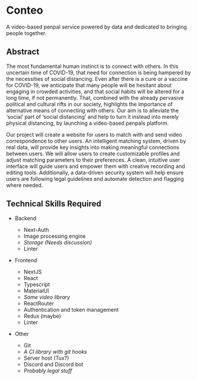 # Conteo
A video-based penpal service powered by data and dedicated to bringing people together.

## Abstract
The most fundamental human instinct is to connect with others. In this uncertain time of COVID-19, that need for connection is being hampered by the necessities of social distancing. Even after there is a cure or a vaccine for COVID-19, we anticipate that many people will be hesitant about engaging in crowded activities, and that social habits will be altered for a long time, if not permanently. That, combined with the already pervasive political and cultural rifts in our society, highlights the importance of alternative means of connecting with others. Our aim is to alleviate the ‘social’ part of ‘social distancing’ and help to turn it instead into merely physical distancing, by launching a video-based penpals platform. 
 
Our project will create a website for users to match with and send video correspondence to other users. An intelligent matching system, driven by real data, will provide key insights into making meaningful connections between users. We will allow users to create customizable profiles and adjust matching parameters to their preferences. A clean, intuitive user interface will guide users and empower them with creative recording and editing tools. Additionally, a data-driven security system will help ensure users are following legal guidelines and automate detection and flagging where needed.

## Technical Skills Required
- Backend
  - Next-Auth
  - Image processing engine
  - *Storage (Needs discussion)*
  - Linter

- Frontend
  - NextJS
  - React
  - Typescript
  - MaterialUI
  - *Some video library*
  - ReactRouter
  - Authentication and token management
  - Redux (maybe)
  - Linter
  
- Other
  - Git
  - *A CI library with git hooks*
  - Server host (Tux?)
  - Discord and Discord bot
  - *Probably legal stuff*
